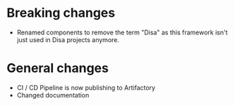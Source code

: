 # Breaking changes
- Renamed components to remove the term "Disa" as this framework isn't just used in Disa projects anymore.

# General changes
- CI / CD Pipeline is now publishing to Artifactory
- Changed documentation